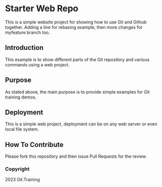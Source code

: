 # Starter Web Repo

This is a simple website project for showing how to use Git and Github together. Adding a line for rebasing example,
then more changes for myfeature branch too.

## Introduction

This example is to show different parts of the Git repository and various commands using a web project.

## Purpose

As stated above, the main purpose is to provide simple examples for Git training
demos.

## Deployment

This is a simple web project, deployment can be on any web server or even local file system.

## How To Contribute

Please fork this repository and then issue Pull Requests for the review.

### Copyright

2023 Git.Training
